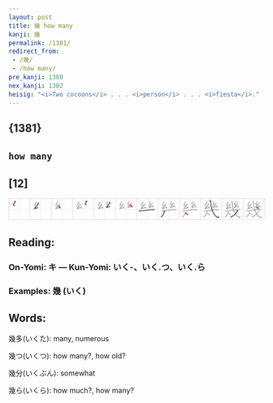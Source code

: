 ```yaml
---
layout: post
title: 幾 how many
kanji: 幾
permalink: /1381/
redirect_from:
 - /幾/
 - /how many/
pre_kanji: 1380
nex_kanji: 1382
heisig: "<i>Two cocoons</i> . . . <i>person</i> . . . <i>fiesta</i>."
---
```


## {1381}

## `how many`

## [12]

<div class="stroke"><img src="../images/E5B9BE.png" /></div>

## Reading:

### On-Yomi: キ &mdash; Kun-Yomi: いく-、いく.つ、いく.ら

### Examples: 幾 (いく)

## Words:

幾多(いくた): many, numerous

幾つ(いくつ): how many?, how old?

幾分(いくぶん): somewhat

幾ら(いくら): how much?, how many?
